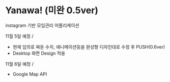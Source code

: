 # Yanawa! (미완 0.5ver)

instagram 기반 모임관리 어플리케이션


11월 5일 예정 /
+ 현재 임의로 짜둔 수치, 애니메이션등을 완성형 디자인대로 수정 후 PUSH(0.6ver)
+ Desktop 화면 Design 적용

11월 6일 예정 /
+ Google Map API 
